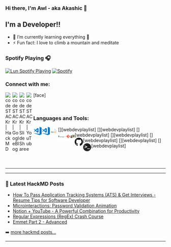 ### Hi there, I'm Awl - aka Akashic 👋

## I'm a Developer!!

- 🌱 I’m currently learning everything 🤣
- ⚡ Fun fact: I love to climb a mountain and meditate

### Spotify Playing 🎧
[<img src="https://novatorem-awlchang.vercel.app/api/spotify" alt="Lun Spotify Playing" width="350" />](https://open.spotify.com/user/r5n743pzm2fm0gad9jmfraohg)
[![Spotify](https://novatorem-awlchang.vercel.app/api/spotify)](https://open.spotify.com/user/r5n743pzm2fm0gad9jmfraohg)

### Connect with me:
[<span class="material-icons">face</span>]
[<img align="left" alt="codeSTACKr | HackMD" width="22px" src="https://cdn.jsdelivr.net/gh/google/material-design-icons@3.0.1/" />][hackmd]
[<img align="left" alt="codeSTACKr | GoogleBlog" width="22px" src="https://cdn.jsdelivr.net/npm/simple-icons@v5/icons/blogger.svg" />][googleblog]
[<img align="left" alt="codeSTACKr | SlideShare" width="22px" src="https://cdn.jsdelivr.net/npm/simple-icons@v5/icons/slideshare.svg" />][slideshare]
[<img align="left" alt="codeSTACKr | YouTube" width="22px" src="https://cdn.jsdelivr.net/npm/simple-icons@v5/icons/youtube.svg" />][youtube]

<br />

### Languages and Tools:

[<img align="left" alt="Visual Studio Code" width="26px" src="https://raw.githubusercontent.com/github/explore/80688e429a7d4ef2fca1e82350fe8e3517d3494d/topics/visual-studio-code/visual-studio-code.png" />][webdevplaylist]
[<img align="left" alt="Visual Studio Code" width="26px" src="https://raw.githubusercontent.com/github/explore/80688e429a7d4ef2fca1e82350fe8e3517d3494d/topics/visual-studio-code/visual-studio-code.png" />][webdevplaylist]
[<img align="left" alt="MySQL" width="26px" src="https://raw.githubusercontent.com/github/explore/80688e429a7d4ef2fca1e82350fe8e3517d3494d/topics/mysql/mysql.png" />][webdevplaylist]
[<img align="left" alt="MongoDB" width="26px" src="https://raw.githubusercontent.com/github/explore/80688e429a7d4ef2fca1e82350fe8e3517d3494d/topics/mongodb/mongodb.png" />][webdevplaylist]
[<img align="left" alt="Git" width="26px" src="https://raw.githubusercontent.com/github/explore/80688e429a7d4ef2fca1e82350fe8e3517d3494d/topics/git/git.png" />][webdevplaylist]
[<img align="left" alt="GitHub" width="26px" src="https://raw.githubusercontent.com/github/explore/78df643247d429f6cc873026c0622819ad797942/topics/github/github.png" />][webdevplaylist]
[<img align="left" alt="Terminal" width="26px" src="https://raw.githubusercontent.com/github/explore/80688e429a7d4ef2fca1e82350fe8e3517d3494d/topics/terminal/terminal.png" />][webdevplaylist]

<br />
<br />

---

<!-- ### 📺 Latest YouTube Videos -->

<!-- YOUTUBE:START -->
<!-- - [The Secret Blog Writing Formula That Actually Works](https://www.youtube.com/watch?v=-7ztydZcSgY)
- [How To Blog #short](https://www.youtube.com/watch?v=CGcv1wuwNG0)
- [Keyword Research #short](https://www.youtube.com/watch?v=5X3NjLoqUgQ)
- [Catchy Blog Titles #short](https://www.youtube.com/watch?v=gLwPcnaqSMc)
- [Top VS Code Updates | v1.57 Released!! | Tips & Tricks 2021 (Visual Studio Code)](https://www.youtube.com/watch?v=R6AgcZ9oJ4k) -->
<!-- YOUTUBE:END -->

<!-- ➡️ [more videos...](https://youtube.com/codestackr) -->

---

### 📕 Latest HackMD Posts

<!-- BLOG-POST-LIST:START -->
- [How To Pass Application Tracking Systems (ATS) & Get Interviews - Resume Tips for Software Developer](https://dev.to/codestackr/how-to-pass-application-tracking-systems-ats-get-interviews-resume-tips-for-software-developer-4bmo)
- [Microinteractions: Password Validation Animation](https://dev.to/codestackr/microinteractions-password-validation-animation-5629)
- [Notion + YouTube - A Powerful Combination for Productivity](https://dev.to/codestackr/notion-youtube-a-powerful-combination-for-productivity-1def)
- [Regular Expressions (RegEx) Crash Course](https://dev.to/codestackr/regular-expressions-regex-crash-course-248n)
- [Emmet Part 2 - Advanced](https://dev.to/codestackr/emmet-part-2-advanced-4c65)
<!-- BLOG-POST-LIST:END -->

➡️ [more hackmd posts...](https://hackmd.io/@JGoK5hXkSQuAC32KMw8hHw)

---

<!-- <details>
  <summary>:zap: Recent GitHub Activity</summary> -->
  
<!--START_SECTION:activity-->
<!-- 1. 🗣 Commented on [#1](https://github.com/codeSTACKr/portfolio-sass/issues/1) in [codeSTACKr/portfolio-sass](https://github.com/codeSTACKr/portfolio-sass)
2. 🎉 Merged PR [#1](https://github.com/codeSTACKr/portfolio-sass/pull/1) in [codeSTACKr/portfolio-sass](https://github.com/codeSTACKr/portfolio-sass)
3. 🗣 Commented on [#10](https://github.com/codeSTACKr/codestackr-vscode-theme/issues/10) in [codeSTACKr/codestackr-vscode-theme](https://github.com/codeSTACKr/codestackr-vscode-theme)
4. 🗣 Commented on [#11](https://github.com/codeSTACKr/codestackr-vscode-theme/issues/11) in [codeSTACKr/codestackr-vscode-theme](https://github.com/codeSTACKr/codestackr-vscode-theme)
5. ❌ Closed PR [#1](https://github.com/codeSTACKr/spotify-now-playing/pull/1) in [codeSTACKr/spotify-now-playing](https://github.com/codeSTACKr/spotify-now-playing) -->
<!--END_SECTION:activity-->

<!-- </details> -->

<!-- <details>
  <summary>:zap: GitHub Stats</summary>

  <img align="left" alt="codeSTACKr's GitHub Stats" src="https://github-readme-stats.codestackr.vercel.app/api?username=codeSTACKr&show_icons=true&hide_border=true" />

</details> -->

[hackmd]: https://hackmd.io/@JGoK5hXkSQuAC32KMw8hHw
[googleblog]: http://wlchang1108.blogspot.com/search/label/Unity%203D%20%E6%87%89%E7%94%A8
[slideshare]: https://www.slideshare.net/AkashaC1/presentations
[youtube]: https://www.youtube.com/playlist?list=PLVBiTBUEtrjhq4W9DlPXuLa63NJWkO7Fl